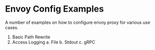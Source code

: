 # Envoy Config Examples

A number of examples on how to configure envoy proxy for various use cases.

1. Basic Path Rewrite
2. Access Logging
    a. File
    b. Stdout
    c. gRPC